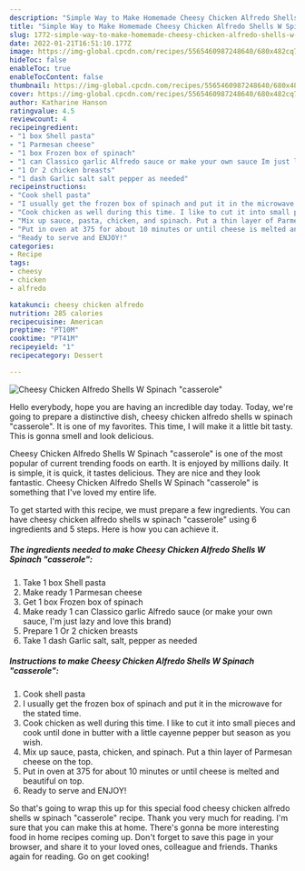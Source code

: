```yaml
---
description: "Simple Way to Make Homemade Cheesy Chicken Alfredo Shells W Spinach &amp;#34;casserole&amp;#34;"
title: "Simple Way to Make Homemade Cheesy Chicken Alfredo Shells W Spinach &amp;#34;casserole&amp;#34;"
slug: 1772-simple-way-to-make-homemade-cheesy-chicken-alfredo-shells-w-spinach-and-34-casserole-and-34
date: 2022-01-21T16:51:10.177Z
image: https://img-global.cpcdn.com/recipes/5565460987248640/680x482cq70/cheesy-chicken-alfredo-shells-w-spinach-casserole-recipe-main-photo.jpg
hideToc: false
enableToc: true
enableTocContent: false
thumbnail: https://img-global.cpcdn.com/recipes/5565460987248640/680x482cq70/cheesy-chicken-alfredo-shells-w-spinach-casserole-recipe-main-photo.jpg
cover: https://img-global.cpcdn.com/recipes/5565460987248640/680x482cq70/cheesy-chicken-alfredo-shells-w-spinach-casserole-recipe-main-photo.jpg
author: Katharine Hanson
ratingvalue: 4.5
reviewcount: 4
recipeingredient:
- "1 box Shell pasta"
- "1 Parmesan cheese"
- "1 box Frozen box of spinach"
- "1 can Classico garlic Alfredo sauce or make your own sauce Im just lazy and love this brand"
- "1 Or 2 chicken breasts"
- "1 dash Garlic salt salt pepper as needed"
recipeinstructions:
- "Cook shell pasta"
- "I usually get the frozen box of spinach and put it in the microwave for the stated time."
- "Cook chicken as well during this time. I like to cut it into small pieces and cook until done in butter with a little cayenne pepper but season as you wish."
- "Mix up sauce, pasta, chicken, and spinach. Put a thin layer of Parmesan cheese on the top."
- "Put in oven at 375 for about 10 minutes or until cheese is melted and beautiful on top."
- "Ready to serve and ENJOY!"
categories:
- Recipe
tags:
- cheesy
- chicken
- alfredo

katakunci: cheesy chicken alfredo 
nutrition: 285 calories
recipecuisine: American
preptime: "PT10M"
cooktime: "PT41M"
recipeyield: "1"
recipecategory: Dessert

---
```



![Cheesy Chicken Alfredo Shells W Spinach &#34;casserole&#34;](https://img-global.cpcdn.com/recipes/5565460987248640/680x482cq70/cheesy-chicken-alfredo-shells-w-spinach-casserole-recipe-main-photo.jpg)

Hello everybody, hope you are having an incredible day today. Today, we're going to prepare a distinctive dish, cheesy chicken alfredo shells w spinach &#34;casserole&#34;. It is one of my favorites. This time, I will make it a little bit tasty. This is gonna smell and look delicious.

Cheesy Chicken Alfredo Shells W Spinach &#34;casserole&#34; is one of the most popular of current trending foods on earth. It is enjoyed by millions daily. It is simple, it is quick, it tastes delicious. They are nice and they look fantastic. Cheesy Chicken Alfredo Shells W Spinach &#34;casserole&#34; is something that I've loved my entire life.




To get started with this recipe, we must prepare a few ingredients. You can have cheesy chicken alfredo shells w spinach &#34;casserole&#34; using 6 ingredients and 5 steps. Here is how you can achieve it.

<!--inarticleads1-->

##### The ingredients needed to make Cheesy Chicken Alfredo Shells W Spinach &#34;casserole&#34;:

1. Take 1 box Shell pasta
1. Make ready 1 Parmesan cheese
1. Get 1 box Frozen box of spinach
1. Make ready 1 can Classico garlic Alfredo sauce (or make your own sauce, I&#39;m just lazy and love this brand)
1. Prepare 1 Or 2 chicken breasts
1. Take 1 dash Garlic salt, salt, pepper as needed




<!--inarticleads2-->

##### Instructions to make Cheesy Chicken Alfredo Shells W Spinach &#34;casserole&#34;:

1. Cook shell pasta
1. I usually get the frozen box of spinach and put it in the microwave for the stated time.
1. Cook chicken as well during this time. I like to cut it into small pieces and cook until done in butter with a little cayenne pepper but season as you wish.
1. Mix up sauce, pasta, chicken, and spinach. Put a thin layer of Parmesan cheese on the top.
1. Put in oven at 375 for about 10 minutes or until cheese is melted and beautiful on top.
1. Ready to serve and ENJOY!



So that's going to wrap this up for this special food cheesy chicken alfredo shells w spinach &#34;casserole&#34; recipe. Thank you very much for reading. I'm sure that you can make this at home. There's gonna be more interesting food in home recipes coming up. Don't forget to save this page in your browser, and share it to your loved ones, colleague and friends. Thanks again for reading. Go on get cooking!
